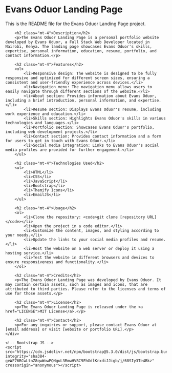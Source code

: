    
<!DOCTYPE html>
<html lang="en">

<head>
    <meta charset="UTF-8">
    <meta name="viewport" content="width=device-width, initial-scale=1.0">
    <title>README</title>
    <!-- Bootstrap CSS -->
   <link href="https://cdn.jsdelivr.net/npm/bootstrap@5.3.0/dist/css/bootstrap.min.css" rel="stylesheet" integrity="sha384-9ndCyUaIbzAi2FUVXJi0CjmCapSmO7SnpJef0486qhLnuZ2cdeRhO02iuK6FUUVM" crossorigin="anonymous">
</head>

<body>
    <div class="container">
        <h1 class="mt-4">Evans Oduor Landing Page</h1>
        <p class="lead">This is the README file for the Evans Oduor Landing Page project.</p>

        <h2 class="mt-4">Description</h2>
        <p>The Evans Oduor Landing Page is a personal portfolio website developed by Evans Oduor, a Full Stack Web Developer located in Nairobi, Kenya. The landing page showcases Evans Oduor's skills, expertise, personal information, education, resume, portfolio, and contact information.</p>

        <h2 class="mt-4">Features</h2>
        <ul>
            <li>Responsive design: The website is designed to be fully responsive and optimized for different screen sizes, ensuring a consistent and user-friendly experience across devices.</li>
            <li>Navigation menu: The navigation menu allows users to easily navigate through different sections of the website.</li>
            <li>About section: Provides information about Evans Oduor, including a brief introduction, personal information, and expertise.</li>
            <li>Resume section: Displays Evans Oduor's resume, including work experience and education.</li>
            <li>Skills section: Highlights Evans Oduor's skills in various technologies and languages.</li>
            <li>Portfolio section: Showcases Evans Oduor's portfolio, including web development projects.</li>
            <li>Contact section: Provides contact information and a form for users to get in touch with Evans Oduor.</li>
            <li>Social media integration: Links to Evans Oduor's social media profiles are provided for further engagement.</li>
        </ul>

        <h2 class="mt-4">Technologies Used</h2>
        <ul>
            <li>HTML</li>
            <li>CSS</li>
            <li>JavaScript</li>
            <li>Bootstrap</li>
            <li>Themify Icons</li>
            <li>EmailJS</li>
        </ul>

        <h2 class="mt-4">Usage</h2>
        <ol>
            <li>Clone the repository: <code>git clone [repository URL]</code></li>
            <li>Open the project in a code editor.</li>
            <li>Customize the content, images, and styling according to your needs.</li>
            <li>Update the links to your social media profiles and resume.</li>
            <li>Host the website on a web server or deploy it using a hosting service.</li>
            <li>Test the website in different browsers and devices to ensure responsiveness and functionality.</li>
        </ol>

        <h2 class="mt-4">Credits</h2>
        <p>The Evans Oduor Landing Page was developed by Evans Oduor. It may contain certain assets, such as images and icons, that are attributed to third parties. Please refer to the licenses and terms of use for those assets.</p>

        <h2 class="mt-4">License</h2>
        <p>The Evans Oduor Landing Page is released under the <a href="LICENSE">MIT License</a>.</p>

        <h2 class="mt-4">Contact</h2>
        <p>For any inquiries or support, please contact Evans Oduor at [email address] or visit [website or portfolio URL].</p>
    </div>

    <!-- Bootstrap JS -->
    <script src="https://cdn.jsdelivr.net/npm/bootstrap@5.3.0/dist/js/bootstrap.bundle.min.js" integrity="sha384-geWF76RCwLtnZ8qwWowPQNguL3RmwHVBC9FhGdlKrxdiJJigb/j/68SIy3Te4Bkz" crossorigin="anonymous"></script>
</body>

</html>
